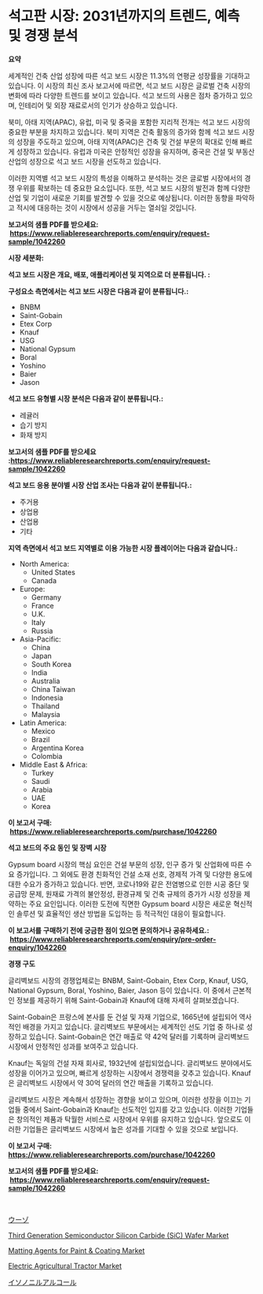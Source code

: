 <p><h1>석고판 시장: 2031년까지의 트렌드, 예측 및 경쟁 분석</h1></p><p><strong>요약</strong></p>
<p><p>세계적인 건축 산업 성장에 따른 석고 보드 시장은 11.3%의 연평균 성장률을 기대하고 있습니다. 이 시장의 최신 조사 보고서에 따르면, 석고 보드 시장은 글로벌 건축 시장의 변화에 따라 다양한 트렌드를 보이고 있습니다. 석고 보드의 사용은 점차 증가하고 있으며, 인테리어 및 외장 재료로서의 인기가 상승하고 있습니다.</p><p>북미, 아태 지역(APAC), 유럽, 미국 및 중국을 포함한 지리적 전개는 석고 보드 시장의 중요한 부분을 차지하고 있습니다. 북미 지역은 건축 활동의 증가와 함께 석고 보드 시장의 성장을 주도하고 있으며, 아태 지역(APAC)은 건축 및 건설 부문의 확대로 인해 빠르게 성장하고 있습니다. 유럽과 미국은 안정적인 성장을 유지하며, 중국은 건설 및 부동산 산업의 성장으로 석고 보드 시장을 선도하고 있습니다.</p><p>이러한 지역별 석고 보드 시장의 특성을 이해하고 분석하는 것은 글로벌 시장에서의 경쟁 우위를 확보하는 데 중요한 요소입니다. 또한, 석고 보드 시장의 발전과 함께 다양한 산업 및 기업이 새로운 기회를 발견할 수 있을 것으로 예상됩니다. 이러한 동향을 파악하고 적시에 대응하는 것이 시장에서 성공을 거두는 열쇠일 것입니다.</p></p>
<p><strong>보고서의 샘플 PDF를 받으세요: &nbsp;<a href="https://www.reliableresearchreports.com/enquiry/request-sample/1042260">https://www.reliableresearchreports.com/enquiry/request-sample/1042260</a></strong></p>
<p><strong>시장 세분화:</strong></p>
<p><strong> 석고 보드 시장은 개요, 배포, 애플리케이션 및 지역으로 더 분류됩니다. :</strong></p>
<p><strong>구성요소 측면에서는 석고 보드 시장은 다음과 같이 분류됩니다.:</strong></p>
<p><ul><li>BNBM</li><li>Saint-Gobain</li><li>Etex Corp</li><li>Knauf</li><li>USG</li><li>National Gypsum</li><li>Boral</li><li>Yoshino</li><li>Baier</li><li>Jason</li></ul></p>
<p><strong> 석고 보드 유형별 시장 분석은 다음과 같이 분류됩니다.:</strong></p>
<p><ul><li>레귤러</li><li>습기 방지</li><li>화재 방지</li></ul></p>
<p><strong>보고서의 샘플 PDF를 받으세요 :<a href="https://www.reliableresearchreports.com/enquiry/request-sample/1042260">https://www.reliableresearchreports.com/enquiry/request-sample/1042260</a></strong></p>
<p><strong> 석고 보드 응용 분야별 시장 산업 조사는 다음과 같이 분류됩니다.:</strong></p>
<p><ul><li>주거용</li><li>상업용</li><li>산업용</li><li>기타</li></ul></p>
<p><strong>지역 측면에서 석고 보드 지역별로 이용 가능한 시장 플레이어는 다음과 같습니다.:</strong></p>
<p><ul>
    <li>
        North America:
        <ul>
            <li>United States</li>
            <li>Canada</li>
        </ul>
    </li>
    <li>
        Europe:
        <ul>
            <li>Germany</li>
            <li>France</li>
            <li>U.K.</li>
            <li>Italy</li>
            <li>Russia</li>
        </ul>
    </li>
    <li>
        Asia-Pacific:
        <ul>
            <li>China</li>
            <li>Japan</li>
            <li>South Korea</li>
            <li>India</li>
            <li>Australia</li>
            <li>China Taiwan</li>
            <li>Indonesia</li>
            <li>Thailand</li>
            <li>Malaysia</li>
        </ul>
    </li>
    <li>
        Latin America:
        <ul>
            <li>Mexico</li>
            <li>Brazil</li>
            <li>Argentina Korea</li>
            <li>Colombia</li>
        </ul>
    </li>
    <li>
        Middle East & Africa:
        <ul>
            <li>Turkey</li>
            <li>Saudi</li>
            <li>Arabia</li>
            <li>UAE</li>
            <li>Korea</li>
        </ul>
    </li>
    </ul></p>
<p><strong>이 보고서 구매: &nbsp;<a href="https://www.reliableresearchreports.com/purchase/1042260">https://www.reliableresearchreports.com/purchase/1042260</a></strong></p>
<p><strong>석고 보드의 주요 동인 및 장벽 시장</strong></p>
<p><p>Gypsum board 시장의 핵심 요인은 건설 부문의 성장, 인구 증가 및 산업화에 따른 수요 증가입니다. 그 외에도 환경 친화적인 건설 소재 선호, 경제적 가격 및 다양한 용도에 대한 수요가 증가하고 있습니다. 반면, 코로나19와 같은 전염병으로 인한 시공 중단 및 공급망 문제, 원재료 가격의 불안정성, 환경규제 및 건축 규제의 증가가 시장 성장을 제약하는 주요 요인입니다. 이러한 도전에 직면한 Gypsum board 시장은 새로운 혁신적인 솔루션 및 효율적인 생산 방법을 도입하는 등 적극적인 대응이 필요합니다.</p></p>
<p><strong>이 보고서를 구매하기 전에 궁금한 점이 있으면 문의하거나 공유하세요.: &nbsp;<a href="https://www.reliableresearchreports.com/enquiry/pre-order-enquiry/1042260">https://www.reliableresearchreports.com/enquiry/pre-order-enquiry/1042260</a></strong></p>
<p><strong>경쟁 구도</strong></p>
<p><p>글리벽보드 시장의 경쟁업체로는 BNBM, Saint-Gobain, Etex Corp, Knauf, USG, National Gypsum, Boral, Yoshino, Baier, Jason 등이 있습니다. 이 중에서 근본적인 정보를 제공하기 위해 Saint-Gobain과 Knauf에 대해 자세히 살펴보겠습니다.</p><p>Saint-Gobain은 프랑스에 본사를 둔 건설 및 자재 기업으로, 1665년에 설립되어 역사적인 배경을 가지고 있습니다. 글리벽보드 부문에서는 세계적인 선도 기업 중 하나로 성장하고 있습니다. Saint-Gobain은 연간 매출로 약 42억 달러를 기록하며 글리벽보드 시장에서 안정적인 성과를 보여주고 있습니다.</p><p>Knauf는 독일의 건설 자재 회사로, 1932년에 설립되었습니다. 글리벽보드 분야에서도 성장을 이어가고 있으며, 빠르게 성장하는 시장에서 경쟁력을 갖추고 있습니다. Knauf은 글리벽보드 시장에서 약 30억 달러의 연간 매출을 기록하고 있습니다.</p><p>글리벽보드 시장은 계속해서 성장하는 경향을 보이고 있으며, 이러한 성장을 이끄는 기업들 중에서 Saint-Gobain과 Knauf는 선도적인 입지를 갖고 있습니다. 이러한 기업들은 창의적인 제품과 탁월한 서비스로 시장에서 우위를 유지하고 있습니다. 앞으로도 이러한 기업들은 글리벽보드 시장에서 높은 성과를 기대할 수 있을 것으로 보입니다.</p></p>
<p><strong>이 보고서 구매: &nbsp; <a href="https://www.reliableresearchreports.com/purchase/1042260">https://www.reliableresearchreports.com/purchase/1042260</a></strong></p>
<p><strong>보고서의 샘플 PDF를 받으세요: &nbsp;<a href="https://www.reliableresearchreports.com/enquiry/request-sample/1042260">https://www.reliableresearchreports.com/enquiry/request-sample/1042260</a></strong><strong></strong></p>
<p>&nbsp;</p>
<p><p><a href="https://medium.com/@luispacocha/%E3%82%A6%E3%82%BE%E5%B8%82%E5%A0%B4%E5%B1%95%E6%9C%9B-%E6%A5%AD%E7%95%8C%E6%A6%82%E8%A6%81%E3%81%A8%E4%BA%88%E6%B8%AC-2024%E5%B9%B4%E3%81%8B%E3%82%892031%E5%B9%B4-484909170347">ウーゾ</a></p><p><a href="https://artistic-helicopter-ca9.notion.site/Third-Generation-Semiconductor-Silicon-Carbide-SiC-Wafer-Market-Research-Report-Provides-Critical--3beb52244b6b457b96ad41982ed7cb65">Third Generation Semiconductor Silicon Carbide (SiC) Wafer Market</a></p><p><a href="https://issuu.com/reportprime-2/docs/matting-agents-for-paint-coating-market-size-2030.">Matting Agents for Paint & Coating Market</a></p><p><a href="https://github.com/ChiragRp1/Market-Research-Report-List-3/blob/main/electric-agricultural-tractor-market.md">Electric Agricultural Tractor Market</a></p><p><a href="https://github.com/wkuactfdzwizk06/Market-Research-Report-List-1/blob/main/6073509187975.md">イソノニルアルコール</a></p></p>